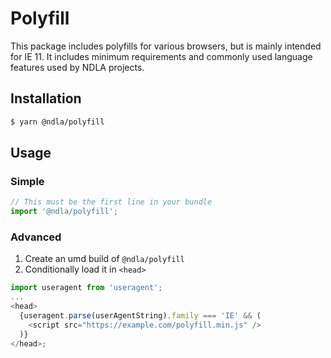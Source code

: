 # Polyfill

This package includes polyfills for various browsers, but is mainly intended for IE 11. It includes minimum requirements and commonly used language features used by NDLA projects.

## Installation

```sh
$ yarn @ndla/polyfill
```

## Usage

### Simple

```js
// This must be the first line in your bundle
import '@ndla/polyfill';
```

### Advanced

1. Create an umd build of `@ndla/polyfill`
2. Conditionally load it in `<head>`

```js
import useragent from 'useragent';
...
<head>
  {useragent.parse(userAgentString).family === 'IE' && (
    <script src="https://example.com/polyfill.min.js" />
  )}
</head>;
```
